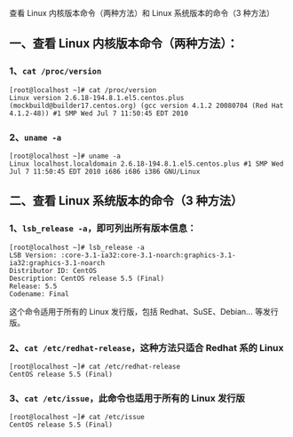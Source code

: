 查看 Linux 内核版本命令（两种方法）和 Linux 系统版本的命令（3 种方法）

## 一、查看 Linux 内核版本命令（两种方法）：

### 1、`cat /proc/version`

```
[root@localhost ~]# cat /proc/version
Linux version 2.6.18-194.8.1.el5.centos.plus (mockbuild@builder17.centos.org) (gcc version 4.1.2 20080704 (Red Hat 4.1.2-48)) #1 SMP Wed Jul 7 11:50:45 EDT 2010
```

### 2、`uname -a`

```
[root@localhost ~]# uname -a
Linux localhost.localdomain 2.6.18-194.8.1.el5.centos.plus #1 SMP Wed Jul 7 11:50:45 EDT 2010 i686 i686 i386 GNU/Linux
```

## 二、查看 Linux 系统版本的命令（3 种方法）

### 1、`lsb_release -a`，即可列出所有版本信息：

```
[root@localhost ~]# lsb_release -a
LSB Version: :core-3.1-ia32:core-3.1-noarch:graphics-3.1-ia32:graphics-3.1-noarch
Distributor ID: CentOS
Description: CentOS release 5.5 (Final)
Release: 5.5
Codename: Final
```

这个命令适用于所有的 Linux 发行版，包括 Redhat、SuSE、Debian… 等发行版。

### 2、`cat /etc/redhat-release`，这种方法只适合 Redhat 系的 Linux

```
[root@localhost ~]# cat /etc/redhat-release
CentOS release 5.5 (Final)
```

### 3、`cat /etc/issue`，此命令也适用于所有的 Linux 发行版

```
[root@localhost ~]# cat /etc/issue
CentOS release 5.5 (Final)
```
